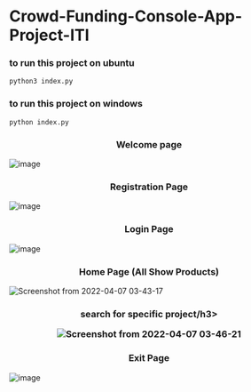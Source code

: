 # Crowd-Funding-Console-App-Project-ITI

### to run this project on ubuntu

```
python3 index.py
```

### to run this project on windows

```
python index.py
```

<h3 align="center">Welcome page</h3>

![image](https://user-images.githubusercontent.com/93389016/161829903-f680788a-0912-4191-ac9e-d9623a20d991.png)

<h3 align="center">Registration Page</h3>

![image](https://user-images.githubusercontent.com/93389016/161830090-7f5c88a2-0830-42d5-ab9e-9a5a72f0ce00.png)

<h3 align="center">Login Page</h3>

![image](https://user-images.githubusercontent.com/93389016/161830150-dcc8b1b5-96cb-4fd8-a1cb-6da9c598684a.png)

<h3 align="center">Home Page (All Show Products)</h3>

![Screenshot from 2022-04-07 03-43-17](https://user-images.githubusercontent.com/93389016/162103541-bb94fe8a-82a4-4020-af6d-dbce3c7a4eab.png)

<h3 align="center">search for specific project/h3>  

![Screenshot from 2022-04-07 03-46-21](https://user-images.githubusercontent.com/93389016/162103898-0e769887-deae-40b2-becd-f6fe0fbcf739.png)

<h3 align="center">Exit Page</h3>

![image](https://user-images.githubusercontent.com/93389016/161831023-646b4835-f887-4a6e-b9cc-a1d294e40e7a.png)
